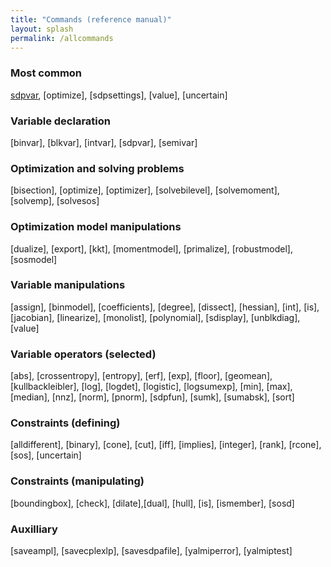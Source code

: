 ```yaml
---
title: "Commands (reference manual)"
layout: splash
permalink: /allcommands
---
```


### Most common
[sdpvar](/command/sdpvar), [optimize], [sdpsettings], [value], [uncertain]

### Variable declaration
[binvar], [blkvar], [intvar], [sdpvar], [semivar]

### Optimization and solving problems
[bisection], [optimize], [optimizer], [solvebilevel], [solvemoment], [solvemp], [solvesos]

### Optimization model manipulations
[dualize], [export], [kkt], [momentmodel], [primalize], [robustmodel], [sosmodel]

### Variable manipulations
[assign], [binmodel], [coefficients], [degree], [dissect], [hessian], [int], [is], [jacobian], [linearize], [monolist], [polynomial], [sdisplay], [unblkdiag], [value]

### Variable operators (selected)
[abs], [crossentropy], [entropy], [erf], [exp], [floor], [geomean], [kullbackleibler], [log], [logdet], [logistic], [logsumexp], [min], [max], [median], [nnz], [norm], [pnorm], [sdpfun], [sumk], [sumabsk], [sort]

### Constraints (defining)
[alldifferent], [binary], [cone], [cut], [iff], [implies], [integer], [rank], [rcone], [sos], [uncertain]

### Constraints (manipulating)
[boundingbox], [check], [dilate],[dual], [hull], [is], [ismember], [sosd]

### Auxilliary
[saveampl], [savecplexlp], [savesdpafile], [yalmiperror], [yalmiptest]
